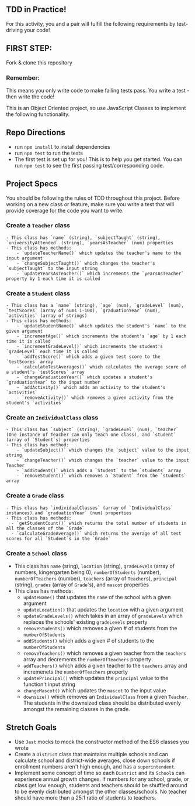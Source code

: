 ## TDD in Practice!

For this activity, you and a pair will fulfill the following requirements by test-driving your code!

## FIRST STEP:
Fork & clone this repository

### Remember:
This means you only write code to make failing tests pass. You write a test - then write the code!

This is an Object Oriented project, so use JavaScript Classes to implement the following functionality.


## Repo Directions
- run `npm install` to install dependencies
- run `npm test` to run the tests
- The first test is set up for you! This is to help you get started. You can run `npm test` to see the first passing test/corresponding code.


## Project Specs

You should be following the rules of TDD throughout this project. Before working on a new class or feature, make sure you write a test that will provide coverage for the code you want to write.

### Create a `Teacher` class
    - This class has `name` (string), `subjectTaught` (string), `universityAttended` (string), `yearsAsTeacher` (num) properties
    - This class has methods:
        - `updateTeacherName()` which updates the teacher's name to the input argument
        - `changeSubjectTaught()` which changes the teacher's `subjectTaught` to the input string
        - `updateYearsAsTeacher()` which increments the `yearsAsTeacher` property by 1 each time it is called


### Create a `Student` class
    - This class has a `name` (string), `age` (num), `gradeLevel` (num), `testScores` (array of nums 1-100), `graduationYear` (num), `activities` (array of strings)
    - This class has methods:
        - `updateStudentName()` which updates the student's `name` to the given argument
        - `incrementAge()` which increments the student's `age` by 1 each time it is called
        - `incrementGradeLevel()` which increments the student's `gradeLevel` each time it is called
        - `addTestScore()` which adds a given test score to the `testScores` array
        - `calculateTestAverages()` which calculates the average score of a student's `testScores` array
        - `changeGraduationYear()` which updates a student's `graduationYear` to the input number
        - `addActivity()` which adds an activity to the student's `activities`
        - `removeActivity()` which removes a given activity from the student's `activities`


### Create an `IndividualClass` class
    - This class has `subject` (string), `gradeLevel` (num), `teacher` (One instance of Teacher can only teach one class), and `student` (array of `Student`s) properties
    - This class has method:
        - `updateSubject()` which changes the `subject` value to the input string
        - `changeTeacher()` which changes the `teacher` value to the input Teacher
        - `addStudent()` which adds a `Student` to the `students` array
        - `removeStudent()` which removes a `Student` from the `students` array


### Create a `Grade` class
    - This class has `individualClasses` (array of `IndividualClass` instances) and `graduationYear` (num) properties
    - This class has methods:
      - `getStudentCount()` which returns the total number of students in all the classes of the `Grade`
      - `calculateGradeAverage()` which returns the average of all test scores for all `Student`s in the `Grade`

### Create a `School` class
  - This class has `name` (sring), `location` (string), `gradeLevels` (array of numbers, kingergarten being 0), `numberOfStudents` (number), `numberOfTeachers` (number), `teachers` (array of `Teacher`s), `principal` (string), `grades` (array of `Grade`'s), and `mascot` properties
  - This class has methods:
    - `updateName()` that updates the `name` of the school with a given argument
    - `updateLocation()` that updates the `location` with a given argument
    - `updateGradeLevels()` which takes in an array of `gradeLevels` which replaces the schools' existing `gradeLevels` property
    - `removeStudents()` which removes a given # of students from the `numberOfStudents`
    - `addStudents()` which adds a given # of students to the `numberOfStudents`
    - `removeTeachers()` which removes a given teacher from the `teachers` array and decrements the `numberOfTeachers` property
    - `addTeachers()` which adds a given teacher to the `teachers` array and incremenets the `numberOfTeachers` property
    - `updatePrincipal()` which updates the `principal` value to the function't input string
    - `changeMascot()` which updates the `mascot` to the input value
    - `downsize()` which removes an `IndividualClass` from a given `Teacher`. The students in the downsized class should be distributed evenly amongst the remaining classes in the grade.

## Stretch Goals
* Use `Jest` mocks to mock the constructor method of the ES6 classes you wrote
* Create a `District` class that maintains multiple schools and can calculate school and district-wide averages, close down schools if enrollment numbers aren't high enough, and has a `superintendent`.
* Implement some concept of time so each `District` and its `School`s can experience annual growth changes. If numbers for any school, grade, or class get low enough, students and teachers should be shuffled around to be evenly distributed amongst the other classes/schools. No teacher should have more than a 25:1 ratio of students to teachers.
